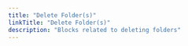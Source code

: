 ```yaml
---
title: "Delete Folder(s)"
linkTitle: "Delete Folder(s)"
description: "Blocks related to deleting folders"
---
```

